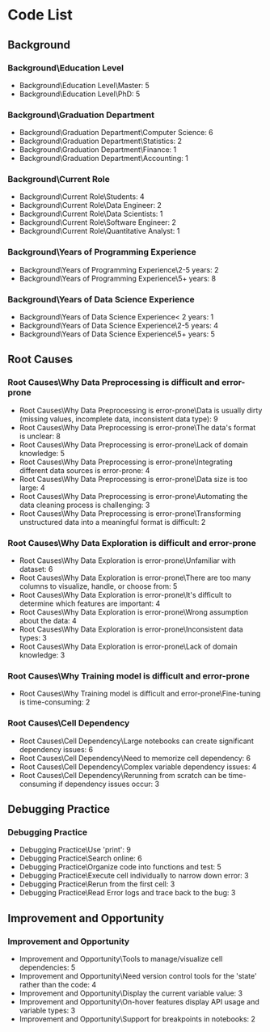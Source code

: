 # Code List

## Background

### Background\Education Level

- Background\Education Level\Master: 5
- Background\Education Level\PhD: 5

### Background\Graduation Department

- Background\Graduation Department\Computer Science: 6
- Background\Graduation Department\Statistics: 2
- Background\Graduation Department\Finance: 1
- Background\Graduation Department\Accounting: 1

### Background\Current Role

- Background\Current Role\Students: 4
- Background\Current Role\Data Engineer: 2
- Background\Current Role\Data Scientists: 1
- Background\Current Role\Software Engineer: 2
- Background\Current Role\Quantitative Analyst: 1

### Background\Years of Programming Experience

- Background\Years of Programming Experience\2-5 years: 2
- Background\Years of Programming Experience\5+ years: 8

### Background\Years of Data Science Experience

- Background\Years of Data Science Experience\< 2 years: 1
- Background\Years of Data Science Experience\2-5 years: 4
- Background\Years of Data Science Experience\5+ years: 5

## Root Causes

### Root Causes\Why Data Preprocessing is difficult and error-prone

- Root Causes\Why Data Preprocessing is error-prone\Data is usually dirty (missing values, incomplete data, inconsistent data type): 9
- Root Causes\Why Data Preprocessing is error-prone\The data's format is unclear: 8
- Root Causes\Why Data Preprocessing is error-prone\Lack of domain knowledge: 5
- Root Causes\Why Data Preprocessing is error-prone\Integrating different data sources is error-prone: 4
- Root Causes\Why Data Preprocessing is error-prone\Data size is too large: 4
- Root Causes\Why Data Preprocessing is error-prone\Automating the data cleaning process is challenging: 3
- Root Causes\Why Data Preprocessing is error-prone\Transforming unstructured data into a meaningful format is difficult: 2

### Root Causes\Why Data Exploration is difficult and error-prone

- Root Causes\Why Data Exploration is error-prone\Unfamiliar with dataset: 6
- Root Causes\Why Data Exploration is error-prone\There are too many columns to visualize, handle, or choose from: 5
- Root Causes\Why Data Exploration is error-prone\It's difficult to determine which features are important: 4
- Root Causes\Why Data Exploration is error-prone\Wrong assumption about the data: 4
- Root Causes\Why Data Exploration is error-prone\Inconsistent data types: 3
- Root Causes\Why Data Exploration is error-prone\Lack of domain knowledge: 3

### Root Causes\Why Training model is difficult and error-prone

- Root Causes\Why Training model is difficult and error-prone\Fine-tuning is time-consuming: 2

### Root Causes\Cell Dependency

- Root Causes\Cell Dependency\Large notebooks can create significant dependency issues: 6
- Root Causes\Cell Dependency\Need to memorize cell dependency: 6
- Root Causes\Cell Dependency\Complex variable dependency issues: 4
- Root Causes\Cell Dependency\Rerunning from scratch can be time-consuming if dependency issues occur: 3

## Debugging Practice

### Debugging Practice

- Debugging Practice\Use 'print': 9
- Debugging Practice\Search online: 6
- Debugging Practice\Organize code into functions and test: 5
- Debugging Practice\Execute cell individually to narrow down error: 3
- Debugging Practice\Rerun from the first cell: 3
- Debugging Practice\Read Error logs and trace back to the bug: 3

## Improvement and Opportunity

### Improvement and Opportunity

- Improvement and Opportunity\Tools to manage/visualize cell dependencies: 5
- Improvement and Opportunity\Need version control tools for the 'state' rather than the code: 4
- Improvement and Opportunity\Display the current variable value: 3
- Improvement and Opportunity\On-hover features display API usage and variable types: 3
- Improvement and Opportunity\Support for breakpoints in notebooks: 2
